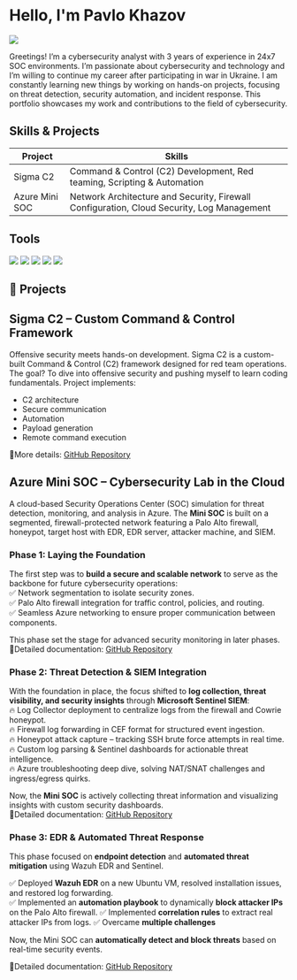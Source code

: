 # Hello, I'm Pavlo Khazov
<a href="https://linkedin.com/in/pavlo-khazov"><img src="https://img.shields.io/badge/-LinkedIn-0072b1?&style=for-the-badge&logo=linkedin&logoColor=white" /></a>

Greetings! I’m a cybersecurity analyst with 3 years of experience in 24x7 SOC environments. I’m passionate about cybersecurity and technology and I’m willing to continue my career after participating in war in Ukraine. I am constantly learning new things by working on hands-on projects, focusing on threat detection, security automation, and incident response. This portfolio showcases my work and contributions to the field of cybersecurity.

## Skills & Projects

| Project                                      | Skills                                         |
|----------------------------------------------|-----------------------------------------------|
| Sigma C2                                    | Command & Control (C2) Development, Red teaming, Scripting & Automation |
| Azure Mini SOC                              | Network Architecture and Security, Firewall Configuration, Cloud Security, Log Management |

## Tools

<img src="https://img.shields.io/badge/-Microsoft_Azure-0089D6?&style=for-the-badge&logo=Microsoft-Azure&logoColor=white" />
<img src="https://img.shields.io/badge/-Palo_Alto_Networks-FF6F00?&style=for-the-badge&logo=Palo-Alto-Networks&logoColor=white" />
<img src="https://img.shields.io/badge/-Wazuh-EE0000?&style=for-the-badge&logo=Wazuh&logoColor=white" />
<img src="https://img.shields.io/badge/-Microsoft_Sentinel-0078D4?&style=for-the-badge&logo=Microsoft&logoColor=white" />
<img src="https://img.shields.io/badge/-Linux-FCC624?&style=for-the-badge&logo=Linux&logoColor=black" />

## 🚀 Projects  

## **Sigma C2 – Custom Command & Control Framework**  
Offensive security meets hands-on development. Sigma C2 is a custom-built Command & Control (C2) framework designed for red team operations. The goal? To dive into offensive security and pushing myself to learn coding fundamentals. 
Project implements: 
* C2 architecture
* Secure communication
* Automation
* Payload generation
* Remote command execution

🔗More details: [GitHub Repository](https://github.com/khazovP/Sigma-C2)

## **Azure Mini SOC – Cybersecurity Lab in the Cloud**  
A cloud-based Security Operations Center (SOC) simulation for threat detection, monitoring, and analysis in Azure. The **Mini SOC** is built on a segmented, firewall-protected network featuring a Palo Alto firewall, honeypot, target host with EDR, EDR server, attacker machine, and SIEM.  

### **Phase 1: Laying the Foundation**  
The first step was to **build a secure and scalable network** to serve as the backbone for future cybersecurity operations:  
✅ Network segmentation to isolate security zones.  
✅ Palo Alto firewall integration for traffic control, policies, and routing.  
✅ Seamless Azure networking to ensure proper communication between components.  

This phase set the stage for advanced security monitoring in later phases.  
🔗Detailed documentation: [GitHub Repository](https://github.com/khazovP/Mini-SOC)  

### **Phase 2: Threat Detection & SIEM Integration**  
With the foundation in place, the focus shifted to **log collection, threat visibility, and security insights** through **Microsoft Sentinel SIEM**:  
🔥 Log Collector deployment to centralize logs from the firewall and Cowrie honeypot.  
🔥 Firewall log forwarding in CEF format for structured event ingestion.  
🔥 Honeypot attack capture – tracking SSH brute force attempts in real time.  
🔥 Custom log parsing & Sentinel dashboards for actionable threat intelligence.  
🔥 Azure troubleshooting deep dive, solving NAT/SNAT challenges and ingress/egress quirks.  

Now, the **Mini SOC** is actively collecting threat information and visualizing insights with custom security dashboards.  
🔗Detailed documentation: [GitHub Repository](https://github.com/khazovP/Mini-SOC-Phase2)

### Phase 3: EDR & Automated Threat Response

This phase focused on **endpoint detection** and **automated threat mitigation** using Wazuh EDR and Sentinel.  

✅ Deployed **Wazuh EDR** on a new Ubuntu VM, resolved installation issues, and restored log forwarding.  
✅ Implemented an **automation playbook** to dynamically **block attacker IPs** on the Palo Alto firewall.
✅ Implemented **correlation rules** to extract real attacker IPs from logs.
✅ Overcame **multiple challenges**

Now, the Mini SOC can **automatically detect and block threats** based on real-time security events.  

🔗Detailed documentation: [GitHub Repository](https://github.com/khazovP/Mini-SOC-Phase3)
